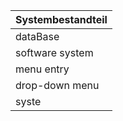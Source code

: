 | Systembestandteil |
|-------------------|
| dataBase          |
| software system   |
| menu entry        |
| drop-down menu    |
| syste             |

